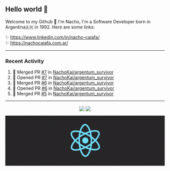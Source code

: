 ## Hello world 👋  
Welcome to my Github 🧙‍ I'm Nacho, I'm a Software Developer born in Argentina🇦🇷 in 1992. Here are some links:  
  
✨ https://www.linkedin.com/in/nacho-caiafa/  
✨ https://nachocaiafa.com.ar/  

---

### Recent Activity

<!--START_SECTION:activity-->
1. 🎉 Merged PR [#7](https://github.com/NachoKai/argentum_survivor/pull/7) in [NachoKai/argentum_survivor](https://github.com/NachoKai/argentum_survivor)
2. 💪 Opened PR [#7](https://github.com/NachoKai/argentum_survivor/pull/7) in [NachoKai/argentum_survivor](https://github.com/NachoKai/argentum_survivor)
3. 🎉 Merged PR [#6](https://github.com/NachoKai/argentum_survivor/pull/6) in [NachoKai/argentum_survivor](https://github.com/NachoKai/argentum_survivor)
4. 💪 Opened PR [#6](https://github.com/NachoKai/argentum_survivor/pull/6) in [NachoKai/argentum_survivor](https://github.com/NachoKai/argentum_survivor)
5. 🎉 Merged PR [#5](https://github.com/NachoKai/argentum_survivor/pull/5) in [NachoKai/argentum_survivor](https://github.com/NachoKai/argentum_survivor)
<!--END_SECTION:activity-->

---

<p align="center">
    <img align='center' src="https://github-readme-stats.vercel.app/api?username=NachoKai&theme=react&hide_border=true&include_all_commits=false&count_private=true" />
    <img align="center" src="https://github-readme-stats.vercel.app/api/top-langs?username=NachoKai&langs_count=10&show_icons=true&locale=en&layout=compact&theme=react&hide_border=true" />
   <!-- <img align='center' src="https://github-readme-streak-stats.herokuapp.com/?user=NachoKai&theme=react&hide_border=true" /> -->
</p>

<p align="center">
    <img align='center' src='https://raw.githubusercontent.com/NachoKai/NachoKai/master/x3x5w638kkixi9s3h3vw.gif' >
</p>
